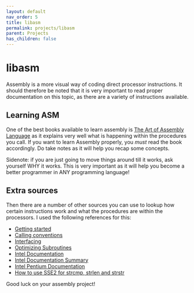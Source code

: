 ```yaml
---
layout: default
nav_order: 5
title: libasm
permalink: projects/libasm
parent: Projects
has_children: false
---
```

# libasm

Assembly is a more visual way of coding direct processor instructions. It should
therefore be noted that it is very important to read proper documentation on
this topic, as there are a variety of instructions available.

## Learning ASM

One of the best books available to learn assembly is [The Art of Assembly Language](https://www.ic.unicamp.br/~pannain/mc404/aulas/pdfs/Art%20Of%20Intel%20x86%20Assembly.pdf)
as it explains very well what is happening within the procedures you call. If
you want to learn Assembly properly, you *must* read the book accordingly. Do
take notes as it will help you recap some concepts.

Sidenote: if you are just going to move things around till it works, ask
yourself WHY it works. This is very important as it will help you become a
better programmer in ANY programming language!

## Extra sources

Then there are a number of other sources you can use to lookup how certain
instructions work and what the procedures are within the processors. I used the
following references for this:

- [Getting started](https://riptutorial.com/assembly)
- [Calling conventions](https://www.raywenderlich.com/615-assembly-register-calling-convention-tutorial)
- [Interfacing](https://en.wikibooks.org/wiki/X86_Assembly/Interfacing_with_Linux)
- [Optimizing Subroutines](https://www.agner.org/optimize/optimizing_assembly.pdf)
- [Intel Documentation](https://www.intel.com/content/dam/www/public/us/en/documents/manuals/64-ia-32-architectures-software-developer-instruction-set-reference-manual-325383.pdf)
- [Intel Documentation Summary](https://www.felixcloutier.com/x86/index.html)
- [Intel Pentium Documentation](http://faydoc.tripod.com/cpu/index.htm)
- [How to use SSE2 for strcmp, strlen and strstr](https://www.strchr.com/strcmp_and_strlen_using_sse_4.2)

Good luck on your assembly project!
